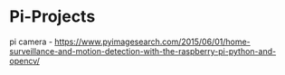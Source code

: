 # Pi-Projects

pi camera - https://www.pyimagesearch.com/2015/06/01/home-surveillance-and-motion-detection-with-the-raspberry-pi-python-and-opencv/
